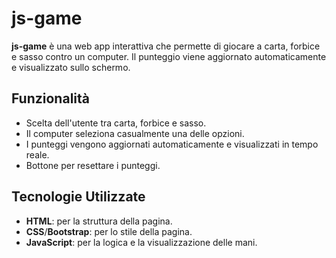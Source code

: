 # js-game

**js-game** è una web app interattiva che permette di giocare a carta, forbice e sasso contro un computer. Il punteggio viene aggiornato automaticamente e visualizzato sullo schermo.

## Funzionalità

- Scelta dell'utente tra carta, forbice e sasso.
- Il computer seleziona casualmente una delle opzioni.
- I punteggi vengono aggiornati automaticamente e visualizzati in tempo reale.
- Bottone per resettare i punteggi.

## Tecnologie Utilizzate

- **HTML**: per la struttura della pagina.
- **CSS**/**Bootstrap**: per lo stile della pagina.
- **JavaScript**: per la logica e la visualizzazione delle mani.



